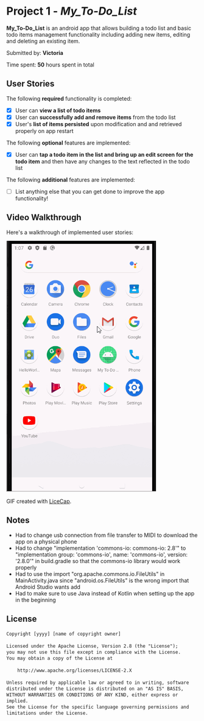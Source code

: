 # Project 1 - *My_To-Do_List*

**My_To-Do_List** is an android app that allows building a todo list and basic todo items management functionality including adding new items, editing and deleting an existing item.

Submitted by: **Victoria**

Time spent: **50** hours spent in total

## User Stories

The following **required** functionality is completed:

* [X] User can **view a list of todo items**
* [X] User can **successfully add and remove items** from the todo list
* [X] User's **list of items persisted** upon modification and and retrieved properly on app restart

The following **optional** features are implemented:

* [X] User can **tap a todo item in the list and bring up an edit screen for the todo item** and then have any changes to the text reflected in the todo list

The following **additional** features are implemented:

* [ ] List anything else that you can get done to improve the app functionality!

## Video Walkthrough

Here's a walkthrough of implemented user stories:

<img src='ToDoList_FullWalkthrough.gif' />

GIF created with [LiceCap](http://www.cockos.com/licecap/).

## Notes

* Had to change usb connection from file transfer to MIDI to download the app on a physical phone
* Had to change "implementation 'commons-io: commons-io: 2.8'" to "implementation group: 'commons-io', name: 'commons-io', version: '2.8.0'" in build.gradle so that the commons-io library would work properly
* Had to use the import "org.apache.commons.io.FileUtils" in MainActivity.java since "android.os.FileUtils" is the wrong import that Android Studio wants add
* Had to make sure to use Java instead of Kotlin when setting up the app in the beginning 

## License

    Copyright [yyyy] [name of copyright owner]

    Licensed under the Apache License, Version 2.8 (the "License");
    you may not use this file except in compliance with the License.
    You may obtain a copy of the License at

        http://www.apache.org/licenses/LICENSE-2.X

    Unless required by applicable law or agreed to in writing, software
    distributed under the License is distributed on an "AS IS" BASIS,
    WITHOUT WARRANTIES OR CONDITIONS OF ANY KIND, either express or implied.
    See the License for the specific language governing permissions and
    limitations under the License.
